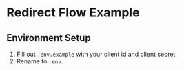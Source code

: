 # Redirect Flow Example

## Environment Setup

1. Fill out `.env.example` with your client id and client secret.
2. Rename to `.env`.
